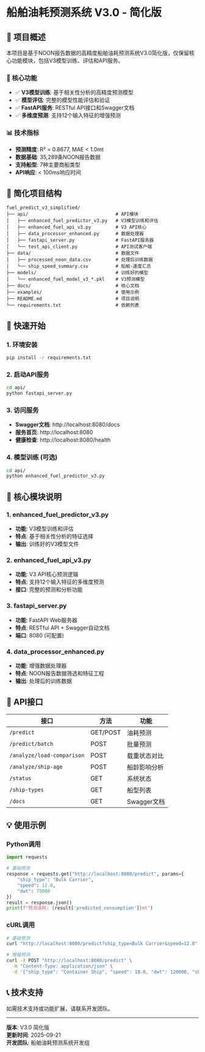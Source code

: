 # 船舶油耗预测系统 V3.0 - 简化版

## 🎯 项目概述

本项目是基于NOON报告数据的高精度船舶油耗预测系统V3.0简化版，仅保留核心功能模块，包括V3模型训练、评估和API服务。

### 🚀 核心功能
- ✅ **V3模型训练**: 基于相关性分析的高精度预测模型
- ✅ **模型评估**: 完整的模型性能评估和验证
- ✅ **FastAPI服务**: RESTful API接口和Swagger文档
- ✅ **多维度预测**: 支持12个输入特征的增强预测

### 📊 技术指标
- **预测精度**: R² = 0.8677, MAE < 1.0mt
- **数据基础**: 35,289条NOON报告数据
- **支持船型**: 7种主要商船类型
- **API响应**: < 100ms响应时间

## 📁 简化项目结构

```
fuel_predict_v3_simplified/
├── api/                                # API模块
│   ├── enhanced_fuel_predictor_v3.py   # V3模型训练和评估
│   ├── enhanced_fuel_api_v3.py         # V3 API核心
│   ├── data_processor_enhanced.py      # 数据处理器
│   ├── fastapi_server.py               # FastAPI服务器
│   └── test_api_client.py              # API测试客户端
├── data/                               # 数据文件
│   ├── processed_noon_data.csv         # 处理后训练数据
│   └── ship_speed_summary.csv          # 船舶-速度汇总
├── models/                             # 训练好的模型
│   └── enhanced_fuel_model_v3_*.pkl    # V3预测模型
├── docs/                               # 核心文档
├── examples/                           # 使用示例
├── README.md                           # 项目说明
└── requirements.txt                    # 依赖列表
```

## 🚀 快速开始

### 1. 环境安装
```bash
pip install -r requirements.txt
```

### 2. 启动API服务
```bash
cd api/
python fastapi_server.py
```

### 3. 访问服务
- **Swagger文档**: http://localhost:8080/docs
- **服务首页**: http://localhost:8080
- **健康检查**: http://localhost:8080/health

### 4. 模型训练 (可选)
```bash
cd api/
python enhanced_fuel_predictor_v3.py
```

## 🔧 核心模块说明

### 1. enhanced_fuel_predictor_v3.py
- **功能**: V3模型训练和评估
- **特点**: 基于相关性分析的特征选择
- **输出**: 训练好的V3模型文件

### 2. enhanced_fuel_api_v3.py  
- **功能**: V3 API核心预测逻辑
- **特点**: 支持12个输入特征的多维度预测
- **接口**: 完整的预测和分析功能

### 3. fastapi_server.py
- **功能**: FastAPI Web服务器
- **特点**: RESTful API + Swagger自动文档
- **端口**: 8080 (可配置)

### 4. data_processor_enhanced.py
- **功能**: 增强数据处理器
- **特点**: NOON报告数据筛选和特征工程
- **输出**: 处理后的训练数据

## 📡 API接口

| 接口 | 方法 | 功能 |
|------|------|------|
| `/predict` | GET/POST | 油耗预测 |
| `/predict/batch` | POST | 批量预测 |
| `/analyze/load-comparison` | POST | 载重状态对比 |
| `/analyze/ship-age` | POST | 船龄影响分析 |
| `/status` | GET | 系统状态 |
| `/ship-types` | GET | 船型列表 |
| `/docs` | GET | Swagger文档 |

## 💡 使用示例

### Python调用
```python
import requests

# 基础预测
response = requests.get("http://localhost:8080/predict", params={
    "ship_type": "Bulk Carrier",
    "speed": 12.0,
    "dwt": 75000
})
result = response.json()
print(f"预测油耗: {result['predicted_consumption']}mt")
```

### cURL调用
```bash
# 基础预测
curl "http://localhost:8080/predict?ship_type=Bulk Carrier&speed=12.0"

# 增强预测
curl -X POST "http://localhost:8080/predict" \
  -H "Content-Type: application/json" \
  -d '{"ship_type": "Container Ship", "speed": 18.0, "dwt": 120000, "ship_age": 5}'
```

## 📞 技术支持

如需技术支持或功能扩展，请联系开发团队。

---

**版本**: V3.0 简化版  
**更新时间**: 2025-09-21  
**开发团队**: 船舶油耗预测系统开发组
